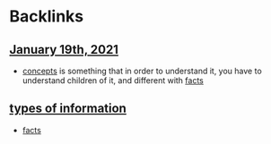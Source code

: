 
# Backlinks
## [January 19th, 2021](<January 19th, 2021.md>)
- [concepts](<concepts.md>) is something that in order to understand it, you have to understand children of it, and different with [facts](<facts.md>)

## [types of information](<types of information.md>)
- [facts](<facts.md>)

